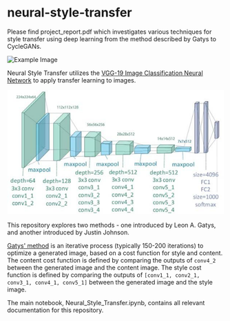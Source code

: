 # neural-style-transfer

Please find project_report.pdf which investigates various techniques for style transfer using deep learning from the method described by Gatys to CycleGANs.

![Example Image](img/example.png)

Neural Style Transfer utilizes the [VGG-19 Image Classification Neural Network](https://arxiv.org/pdf/1409.1556.pdf) to apply transfer learning to images. 

![VGG19 - Clifford K. Yang](https://github.com/27pirateking/neural-style-transfer/blob/master/img/vgg19.jpg?raw=1)

This repository explores two methods - one introduced by Leon A. Gatys, and another introduced by Justin Johnson.

[Gatys' method](https://arxiv.org/pdf/1508.06576.pdf) is an iterative process (typically 150-200 iterations) to optimize a generated image, based on a cost function for style and content. The content cost function is defined by comparing the outputs of `conv4_2` between the generated image and the content image. The style cost function is defined by comparing the outputs of `[conv1_1, conv2_1, conv3_1, conv4_1, conv5_1]` between the generated image and the style image.

The main notebook, Neural_Style_Transfer.ipynb, contains all relevant documentation for this repository.